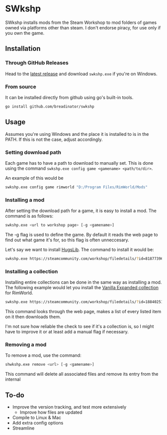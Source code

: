 # SWkshp
SWkshp installs mods from the Steam Workshop to mod folders of games owned via platforms other than steam. I don't endorse piracy, for use only if you own the game.

## Installation
### Through GitHub Releases
Head to the [latest release](https://github.com/Breadinator/swkshp/releases/latest) and download `swkshp.exe` if you're on Windows.

### From source
It can be installed directly from github using go's built-in tools.
```bash
go install github.com/breadinator/swkshp
```

## Usage
Assumes you're using Windows and the place it is installed to is in the PATH. If this is not the case, adjust accordingly.

### Setting download path
Each game has to have a path to download to manually set. This is done using the command `swkshp.exe config game <gamename> <path/to/dir>`.

An example of this would be
```bash
swkshp.exe config game rimworld "D:/Program Files/RimWorld/Mods"
```

### Installing a mod
After setting the download path for a game, it is easy to install a mod. The command is as follows:
```bash
swkshp.exe <url to workshop page> [-g <gamename>]
```
The -g flag is used to define the game. By default it reads the web page to find out what game it's for, so this flag is often unneccesary.

Let's say we want to install [HugsLib](https://steamcommunity.com/workshop/filedetails/?id=818773962). The command to install it would be:
```bash
swkshp.exe https://steamcommunity.com/workshop/filedetails/?id=818773962
```

### Installing a collection
Installing entire collections can be done in the same way as installing a mod. The following example would let you install the [Vanilla Expanded collection](https://steamcommunity.com/workshop/filedetails/?id=1884025115) for RimWorld.
```bash
swkshp.exe https://steamcommunity.com/workshop/filedetails/?id=1884025115
```
This command looks through the web page, makes a list of every listed item on it then downloads them.

I'm not sure how reliable the check to see if it's a collection is, so I might have to improve it or at least add a manual flag if necessary.

### Removing a mod
To remove a mod, use the command:
```bash
shwkshp.exe remove <url> [-g <gamename>]
```
This command will delete all associated files and remove its entry from the internal 

## To-do
* Improve the version tracking, and test more extensively
    * Improve how files are updated
* Compile to Linux & Mac
* Add extra config options
* Streamline